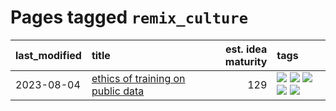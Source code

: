 # Pages tagged `remix_culture`

|last_modified|title|est. idea maturity|tags
|:---|:---|---:|:---|
|2023-08-04|[ethics of training on public data](../ethics_of_public_data.md)|129|[![](https://img.shields.io/badge/tag-ai_ethics-71e862)](../tags/ai_ethics.md) [![](https://img.shields.io/badge/tag-ethics-ad342b)](../tags/ethics.md) [![](https://img.shields.io/badge/tag-fair_use-a3a5e9)](../tags/fair_use.md) [![](https://img.shields.io/badge/tag-philosophy-3a9a4f)](../tags/philosophy.md) [![](https://img.shields.io/badge/tag-remix_culture-a682e)](../tags/remix_culture.md)|